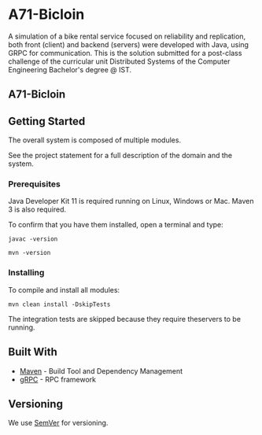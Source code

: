 # A71-Bicloin
A simulation of a bike rental service focused on reliability and replication, both front (client) and backend (servers) were developed with Java, using GRPC for communication. This is the solution submitted for a post-class challenge of the curricular unit Distributed Systems of the Computer Engineering Bachelor's degree @ IST. 

## A71-Bicloin

## Getting Started

The overall system is composed of multiple modules.

See the project statement for a full description of the domain and the system.

### Prerequisites

Java Developer Kit 11 is required running on Linux, Windows or Mac.
Maven 3 is also required.

To confirm that you have them installed, open a terminal and type:

```
javac -version

mvn -version
```

### Installing

To compile and install all modules:

```
mvn clean install -DskipTests
```

The integration tests are skipped because they require theservers to be running.

## Built With

* [Maven](https://maven.apache.org/) - Build Tool and Dependency Management
* [gRPC](https://grpc.io/) - RPC framework


## Versioning

We use [SemVer](http://semver.org/) for versioning. 
